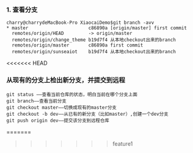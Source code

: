### 1. 查看分支
```
charry@charrydeMacBook-Pro XiaocaiDemo$git branch -avv
* master                      c86890a [origin/master] first commit
  remotes/origin/HEAD         -> origin/master
  remotes/origin/change_theme b19d7f4 从本地checkout出来的branch
  remotes/origin/master       c86890a first commit
  remotes/origin/sunseaiot    b19d7f4 从本地checkout出来的branch

```
<<<<<<< HEAD


### 从现有的分支上检出新分支，并提交到远程
```
git status ——查看当前仓库的状态，明白当前在哪个分支上面
git branch——查看当前分支
git checkout master——切换成现有的master分支
git checkout -b dev——从已有的新分支（比如master）,创建一个dev分支
git push origin dev——提交该分支到远程仓库
```
=======
>>>>>>> feature1
